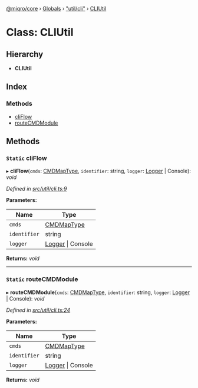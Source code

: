 [@miqro/core](../README.md) › [Globals](../globals.md) › ["util/cli"](../modules/_util_cli_.md) › [CLIUtil](_util_cli_.cliutil.md)

# Class: CLIUtil

## Hierarchy

* **CLIUtil**

## Index

### Methods

* [cliFlow](_util_cli_.cliutil.md#static-cliflow)
* [routeCMDModule](_util_cli_.cliutil.md#static-routecmdmodule)

## Methods

### `Static` cliFlow

▸ **cliFlow**(`cmds`: [CMDMapType](../modules/_util_cli_.md#cmdmaptype), `identifier`: string, `logger`: [Logger](../interfaces/_util_logger_.logger.md) | Console): *void*

*Defined in [src/util/cli.ts:9](https://github.com/claukers/miqro-core/blob/4c91395/src/util/cli.ts#L9)*

**Parameters:**

Name | Type |
------ | ------ |
`cmds` | [CMDMapType](../modules/_util_cli_.md#cmdmaptype) |
`identifier` | string |
`logger` | [Logger](../interfaces/_util_logger_.logger.md) &#124; Console |

**Returns:** *void*

___

### `Static` routeCMDModule

▸ **routeCMDModule**(`cmds`: [CMDMapType](../modules/_util_cli_.md#cmdmaptype), `identifier`: string, `logger`: [Logger](../interfaces/_util_logger_.logger.md) | Console): *void*

*Defined in [src/util/cli.ts:24](https://github.com/claukers/miqro-core/blob/4c91395/src/util/cli.ts#L24)*

**Parameters:**

Name | Type |
------ | ------ |
`cmds` | [CMDMapType](../modules/_util_cli_.md#cmdmaptype) |
`identifier` | string |
`logger` | [Logger](../interfaces/_util_logger_.logger.md) &#124; Console |

**Returns:** *void*
